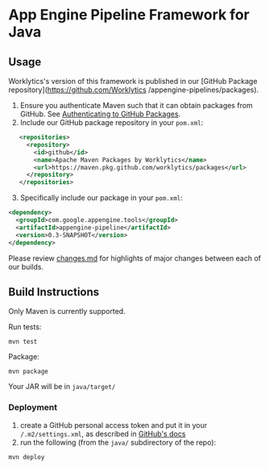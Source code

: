 # App Engine Pipeline Framework for Java

## Usage

Worklytics's version of this framework is published in our [GitHub Package repository](https://github.com/Worklytics
/appengine-pipelines/packages).
 
  1. Ensure you authenticate Maven such that it can obtain packages from GitHub. See [Authenticating to GitHub
   Packages](https://help.github.com/en/github/managing-packages-with-github-packages/configuring-apache-maven-for-use-with-github-packages#authenticating-to-github-packages).
  2. Include our GitHub package repository in your `pom.xml`:
```xml
   <repositories>
     <repository>
       <id>github</id>
       <name>Apache Maven Packages by Worklytics</name>
       <url>https://maven.pkg.github.com/worklytics/packages</url>
     </repository>
   </repositories>
```
  3. Specifically include our package in your `pom.xml`:
```xml
<dependency>
  <groupId>com.google.appengine.tools</groupId>
  <artifactId>appengine-pipeline</artifactId>
  <version>0.3-SNAPSHOT</version>
</dependency>
```

Please review [changes.md](changes.md) for highlights of major changes between each of our builds.

## Build Instructions

Only Maven is currently supported.

Run tests:
```shell script
mvn test
``` 

Package:
```shell script
mvn package
```

Your JAR will be in `java/target/`

### Deployment

 1. create a GitHub personal access token and put it in your `/.m2/settings.xml`, as described in [GitHub's docs](https://help.github.com/en/github/managing-packages-with-github-package-registry/configuring-apache-maven-for-use-with-github-package-registry)
 2. run the following (from the `java/` subdirectory of the repo):
 ```shell script
mvn deploy
```
